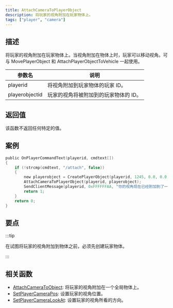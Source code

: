 ```yaml
---
title: AttachCameraToPlayerObject
description: 将玩家的视角附加在玩家物体上。
tags: ["player", "camera"]
---
```


<VersionWarnCN version='SA-MP 0.3e' />

## 描述

将玩家的视角附加在玩家物体上。当视角附加在物体上时，玩家可以移动视角。可与 MovePlayerObject 和 AttachPlayerObjectToVehicle 一起使用。

| 参数名         | 说明                                  |
| -------------- | ------------------------------------- |
| playerid       | 将视角附加到玩家物体的玩家 ID。       |
| playerobjectid | 玩家的视角将被附加到的玩家物体的 ID。 |

## 返回值

该函数不返回任何特定的值。

## 案例

```c
public OnPlayerCommandText(playerid, cmdtext[])
{
    if (!strcmp(cmdtext, "/attach", false))
    {
        new playerobject = CreatePlayerObject(playerid, 1245, 0.0, 0.0, 3.0, 0.0, 0.0, 0.0);
        AttachCameraToPlayerObject(playerid, playerobject);
        SendClientMessage(playerid, 0xFFFFFFAA, "你的视角现在已经附加到了一个物体上。");
        return 1;
    }
    return 0;
}
```

## 要点

:::tip

在试图将玩家的视角附加到物体之前，必须先创建玩家物体。

:::

## 相关函数

- [AttachCameraToObject](AttachCameraToObject): 将玩家的视角附加在一个全局物体上。
- [SetPlayerCameraPos](SetPlayerCameraPos): 设置玩家的视角位置。
- [SetPlayerCameraLookAt](SetPlayerCameraLookAt): 设置玩家的视角所看的方向。
